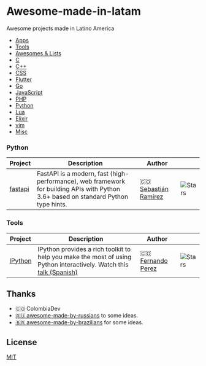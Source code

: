 # Awesome-made-in-latam
Awesome projects made in Latino America

- [Apps](#apps)
- [Tools](#tools)
- [Awesomes & Lists](#awesomes)
- [C](#c)
- [C++](#cpp)
- [CSS](#css)
- [Flutter](#flutter)
- [Go](#go)
- [JavaScript](#js)
- [PHP](#php)
- [Python](#python)
- [Lua](#lua)
- [Elixir](#elixir)
- [vim](#vim)
- [Misc](#misc)

<a name="python"></a>
### Python

| Project | Description | Author | |
|--|--|--|--|
| [fastapi](https://github.com/tiangolo/fastapi) | FastAPI is a modern, fast (high-performance), web framework for building APIs with Python 3.6+ based on standard Python type hints. | :colombia: [Sebastián Ramírez](https://tiangolo.com/) | ![Stars](https://img.shields.io/github/stars/tiangolo/fastapi.svg?style=flat-square) |

<a name="tools"></a>
### Tools

| Project | Description | Author | |
|--|--|--|--|
| [IPython](https://github.com/ipython/ipython) | IPython provides a rich toolkit to help you make the most of using Python interactively. Watch this [talk (Spanish)](https://www.youtube.com/watch?v=XFynShM1xLU) | :colombia: [Fernando Perez](http://fperez.org/personal.html) | ![Stars](https://img.shields.io/github/stars/ipython/ipython.svg?style=flat-square) |


## Thanks

- :colombia: ColombiaDev
- [🇷🇺 awesome-made-by-russians](https://github.com/gaearon/awesome-made-by-russians) to some ideas.
- [:brazil: awesome-made-by-brazilians](https://github.com/felipefialho/awesome-made-by-brazilians) for some ideas.

## License

[MIT](/license)
